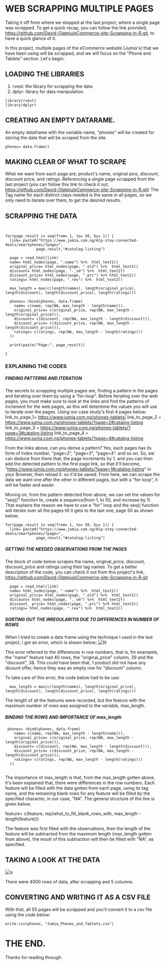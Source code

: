# WEB SCRAPPING MULTIPLE PAGES

Taking it off from where we stopped at the last project, where a single page was scrapped. To get a quick recap, you can follow the link provided, https://github.com/David-Olateju/eCommerce-site-Scrapping-in-R.git,
to have a quick glance of it.

In this project, multiple pages of the eCommerce website (Jumia's) that we have been using will be scrapped, and we will focus on the "Phone and Tablets" section. 
Let's begin: 

## LOADING THE LIBRARIES
 1. rvest: the library for scrapping the data
 2. dplyr: library for data manipulation.
```{r}
library(rvest)
library(dplyr)
```

## CREATING AN EMPTY DATARAME.
An empty dataframe with the variable name, "phones" will be created for storing the data that will be scraped from the site.
```{r}
phones= data.frame()
```

## MAKING CLEAR OF WHAT TO SCRAPE
What we want from each page are; product's name, original pice, discount, discount price, and ratings.
Referencing a single page scrapped from the last project (you can follow this link to check it out; https://github.com/David-Olateju/eCommerce-site-Scrapping-in-R.git) 
The Tag name for each distinct class needed is the same in all pages, so we only need to iterate over them, to get the desired results.


## SCRAPPING THE DATA

```{r}


for(page_result in seq(from= 1, to= 50, by= 1)) {
  link= paste0("https://www.jumia.com.ng/mlp-stay-connected-deals/smartphones/?page=", 
              page_result,"#catalog-listing")
  
  page = read_html(link)
  name= html_nodes(page, ".name") %>%  html_text2()
  original_price= html_nodes(page, ".old") %>%  html_text2()
  discount= html_nodes(page, "._sm") %>%  html_text2()
  discount_price= html_nodes(page, ".prc") %>% html_text2()
  ratings= html_nodes(page, ".rev") %>%  html_text2()
  
  max_length = max(c(length(names), length(original_price), length(discount), length(discount_price), length(ratings)))
  
  phones= rbind(phones, data.frame(
    name= c(name, rep(NA, max_length - length(name))),
    original_price= c(original_price, rep(NA, max_length - length(original_price))),
    discount= c(discount, rep(NA, max_length - length(discount))),
    discount_price= c(discount_price, rep(NA, max_length - length(discount_price))),
    ratings= c(ratings, rep(NA, max_length - length(ratings)))
  )) 
  
  print(paste("Page:", page_result))
  
}

```

### EXPLAINING THE CODES
##### FINDING PATTERNS AND ITERATION
The secrets to scrapping multiple pages are, finding a pattern in the pages and iterating over them by using a "for-loop".
Before iterating over the web pages, you must make sure to look at the links and find the patterns of increment for the web pages, as this will determine the values you will use to iterate over the pages. Using our case study's first 4 pages below:
link_to_page_1=  https://www.jumia.com.ng/phones-tablets/
link_to_page_2 = https://www.jumia.com.ng/phones-tablets/?page=2#catalog-listing
link_to_page_3 = https://www.jumia.com.ng/phones-tablets/?page=3#catalog-listing
link_to_page_4 = https://www.jumia.com.ng/phones-tablets/?page=4#catalog-listing

From the links above, can you derive a pattern?
Yes, each pages has its form of index number, "page=2", "page=3", "page=4". and so on. So, we can deduce from there that, the page increments by 1, and you can then add the detected pattern to the first page link, so that it'll become, "https://www.jumia.com.ng/phones-tablets/?page=1#catalog-listing" in your Browser, then reload it. so it'd be saved. 
From here, we can scrape the data we want one after the other in different pages, but with a "for-loop", it will be faster and easier.

Moving on, from the pattern detected from above, we can set the values for "seq()" function to, create a sequence(from 1, to 50, and increase by 1). That explains the reason we have to use a "for" loop and the seq() function will iterate over all the pages till it gets to the last one, page 50 as shown below;

```
for(page_result in seq(from= 1, to= 50, by= 1)) {
  link= paste0("https://www.jumia.com.ng/mlp-stay-connected-deals/smartphones/?page=", 
              page_result,"#catalog-listing")
```


##### GETTING THE NEEDED OBSERVATIONS FROM THE PAGES
The block of code below scrapes the name, original_price, discount, discount_price and ratings using their tag names.
To get a better description of the code, you can check it out from this project's link, https://github.com/David-Olateju/eCommerce-site-Scrapping-in-R.git
```
  page = read_html(link)
  name= html_nodes(page, ".name") %>%  html_text2()
  original_price= html_nodes(page, ".old") %>%  html_text2()
  discount= html_nodes(page, "._sm") %>%  html_text2()
  discount_ price= html_nodes(page, ".prc") %>% html_text2()
  ratings= html_nodes(page, ".rev") %>%  html_text2()
```


##### SORTING OUT THE IRREGULARITIS DUE TO DIFFERENCES IN NUMBER OF ROWS
When I tried to create a data frame using the technique I used in the last project, i got an error, which is shown below;
![N](https://github.com/David-Olateju/Scrapping-multiple-pages-of-a-website/assets/129637983/aad41b6f-0d99-474e-ba40-169206299883)

This error referred to the differences in row numbers, that is, for exampele, the "name" feature had 40 rows, the "original_price" column, 39 and the "discount", 38.
This could have been that, 1 product did not have any dicount offer, hence they was an empty row for "discount" column.

To take care of this error, the code below had to be use: 

```
  max_length = max(c(length(names), length(original_price), length(discount), length(discount_price), length(ratings)))
```
The length of all the features were recorded, but the feature with the maximum number of rows was assigned to the variable, max_length.


##### BINDING THE ROWS AND IMPORTANCE OF max_length
```
 phones= rbind(phones, data.frame(
    name= c(name, rep(NA, max_length - length(name))),
    original_price= c(original_price, rep(NA, max_length - length(original_price))),
    discount= c(discount, rep(NA, max_length - length(discount))),
    discount_price= c(discount_price, rep(NA, max_length - length(discount_price))),
    ratings= c(ratings, rep(NA, max_length - length(ratings)))
  ))
 
```

The importance of max_length is that, from the max_length gotten above, it's been explained that, there were differences in the row numbers.
Each feature will be filled with the data gotten from each page, using its tag name, and the remaining blank rows for any feature will be filled by
the specified character, in our case, "NA". The general structure of the line is given below;

feature= c(feature, rep(what_to_fill_blank_rows_with, max_length - length(feature)))

The feature was first filled with the observations, then the length of the feature will be subtracted from the maximum length (max_length gotten from above), 
the result of this subtraction will then be filled with "NA", as specified.


## TAKING A LOOK AT THE DATA
![a](https://github.com/David-Olateju/Scrapping-multiple-pages-of-a-website/assets/129637983/4985f243-22f4-4670-b6ee-c10c8d9cbc67)

There were 4000 rows of data, after scrapping and 5 columns.


## CONVERTING AND WRITING IT AS A CSV FILE
With that, all 50 pages will be scrapped and you'll convert it to a csv file using the code below:
```{r}
write.csv(phones, "Jumia_Phones_and_Tablets.csv")

```

# THE END.
Thanks for reading through.
